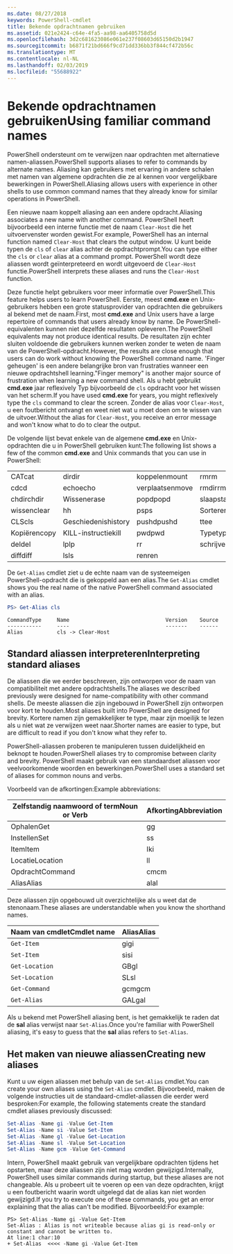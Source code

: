 ```yaml
---
ms.date: 08/27/2018
keywords: PowerShell-cmdlet
title: Bekende opdrachtnamen gebruiken
ms.assetid: 021e2424-c64e-4fa5-aa98-aa6405758d5d
ms.openlocfilehash: 3d2c681623086e061e237f08603d65150d2b1947
ms.sourcegitcommit: b6871f21bd666f9cd71dd336bb3f844cf472b56c
ms.translationtype: MT
ms.contentlocale: nl-NL
ms.lasthandoff: 02/03/2019
ms.locfileid: "55688922"
---
```

# <a name="using-familiar-command-names"></a><span data-ttu-id="a2fc2-103">Bekende opdrachtnamen gebruiken</span><span class="sxs-lookup"><span data-stu-id="a2fc2-103">Using familiar command names</span></span>

<span data-ttu-id="a2fc2-104">PowerShell ondersteunt om te verwijzen naar opdrachten met alternatieve namen-aliassen.</span><span class="sxs-lookup"><span data-stu-id="a2fc2-104">PowerShell supports aliases to refer to commands by alternate names.</span></span> <span data-ttu-id="a2fc2-105">Aliasing kan gebruikers met ervaring in andere schalen met namen van algemene opdrachten die ze al kennen voor vergelijkbare bewerkingen in PowerShell.</span><span class="sxs-lookup"><span data-stu-id="a2fc2-105">Aliasing allows users with experience in other shells to use common command names that they already know for similar operations in PowerShell.</span></span>

<span data-ttu-id="a2fc2-106">Een nieuwe naam koppelt aliasing aan een andere opdracht.</span><span class="sxs-lookup"><span data-stu-id="a2fc2-106">Aliasing associates a new name with another command.</span></span> <span data-ttu-id="a2fc2-107">PowerShell heeft bijvoorbeeld een interne functie met de naam `Clear-Host` die het uitvoervenster worden gewist.</span><span class="sxs-lookup"><span data-stu-id="a2fc2-107">For example, PowerShell has an internal function named `Clear-Host` that clears the output window.</span></span> <span data-ttu-id="a2fc2-108">U kunt beide typen de `cls` of `clear` alias achter de opdrachtprompt.</span><span class="sxs-lookup"><span data-stu-id="a2fc2-108">You can type either the `cls` or `clear` alias at a command prompt.</span></span> <span data-ttu-id="a2fc2-109">PowerShell wordt deze aliassen wordt geïnterpreteerd en wordt uitgevoerd de `Clear-Host` functie.</span><span class="sxs-lookup"><span data-stu-id="a2fc2-109">PowerShell interprets these aliases and runs the `Clear-Host` function.</span></span>

<span data-ttu-id="a2fc2-110">Deze functie helpt gebruikers voor meer informatie over PowerShell.</span><span class="sxs-lookup"><span data-stu-id="a2fc2-110">This feature helps users to learn PowerShell.</span></span> <span data-ttu-id="a2fc2-111">Eerste, meest **cmd.exe** en Unix-gebruikers hebben een grote statusprovider van opdrachten die gebruikers al bekend met de naam.</span><span class="sxs-lookup"><span data-stu-id="a2fc2-111">First, most **cmd.exe** and Unix users have a large repertoire of commands that users already know by name.</span></span> <span data-ttu-id="a2fc2-112">De PowerShell-equivalenten kunnen niet dezelfde resultaten opleveren.</span><span class="sxs-lookup"><span data-stu-id="a2fc2-112">The PowerShell equivalents may not produce identical results.</span></span> <span data-ttu-id="a2fc2-113">De resultaten zijn echter sluiten voldoende die gebruikers kunnen werken zonder te weten de naam van de PowerShell-opdracht.</span><span class="sxs-lookup"><span data-stu-id="a2fc2-113">However, the results are close enough that users can do work without knowing the PowerShell command name.</span></span> <span data-ttu-id="a2fc2-114">'Finger geheugen' is een andere belangrijke bron van frustraties wanneer een nieuwe opdrachtshell learning.</span><span class="sxs-lookup"><span data-stu-id="a2fc2-114">"Finger memory" is another major source of frustration when learning a new command shell.</span></span> <span data-ttu-id="a2fc2-115">Als u hebt gebruikt **cmd.exe** jaar reflexively Typ bijvoorbeeld de `cls` opdracht voor het wissen van het scherm.</span><span class="sxs-lookup"><span data-stu-id="a2fc2-115">If you have used **cmd.exe** for years, you might reflexively type the `cls` command to clear the screen.</span></span> <span data-ttu-id="a2fc2-116">Zonder de alias voor `Clear-Host`, u een foutbericht ontvangt en weet niet wat u moet doen om te wissen van de uitvoer.</span><span class="sxs-lookup"><span data-stu-id="a2fc2-116">Without the alias for `Clear-Host`, you receive an error message and won't know what to do to clear the output.</span></span>

<span data-ttu-id="a2fc2-117">De volgende lijst bevat enkele van de algemene **cmd.exe** en Unix-opdrachten die u in PowerShell gebruiken kunt:</span><span class="sxs-lookup"><span data-stu-id="a2fc2-117">The following list shows a few of the common **cmd.exe** and Unix commands that you can use in PowerShell:</span></span>

|||||
|-|-|-|-|
|<span data-ttu-id="a2fc2-118">CAT</span><span class="sxs-lookup"><span data-stu-id="a2fc2-118">cat</span></span>|<span data-ttu-id="a2fc2-119">dir</span><span class="sxs-lookup"><span data-stu-id="a2fc2-119">dir</span></span>|<span data-ttu-id="a2fc2-120">koppelen</span><span class="sxs-lookup"><span data-stu-id="a2fc2-120">mount</span></span>|<span data-ttu-id="a2fc2-121">rm</span><span class="sxs-lookup"><span data-stu-id="a2fc2-121">rm</span></span>|
|<span data-ttu-id="a2fc2-122">cd</span><span class="sxs-lookup"><span data-stu-id="a2fc2-122">cd</span></span>|<span data-ttu-id="a2fc2-123">echo</span><span class="sxs-lookup"><span data-stu-id="a2fc2-123">echo</span></span>|<span data-ttu-id="a2fc2-124">verplaatsen</span><span class="sxs-lookup"><span data-stu-id="a2fc2-124">move</span></span>|<span data-ttu-id="a2fc2-125">rmdir</span><span class="sxs-lookup"><span data-stu-id="a2fc2-125">rmdir</span></span>|
|<span data-ttu-id="a2fc2-126">chdir</span><span class="sxs-lookup"><span data-stu-id="a2fc2-126">chdir</span></span>|<span data-ttu-id="a2fc2-127">Wissen</span><span class="sxs-lookup"><span data-stu-id="a2fc2-127">erase</span></span>|<span data-ttu-id="a2fc2-128">popd</span><span class="sxs-lookup"><span data-stu-id="a2fc2-128">popd</span></span>|<span data-ttu-id="a2fc2-129">slaapstand</span><span class="sxs-lookup"><span data-stu-id="a2fc2-129">sleep</span></span>|
|<span data-ttu-id="a2fc2-130">wissen</span><span class="sxs-lookup"><span data-stu-id="a2fc2-130">clear</span></span>|<span data-ttu-id="a2fc2-131">h</span><span class="sxs-lookup"><span data-stu-id="a2fc2-131">h</span></span>|<span data-ttu-id="a2fc2-132">ps</span><span class="sxs-lookup"><span data-stu-id="a2fc2-132">ps</span></span>|<span data-ttu-id="a2fc2-133">Sorteren</span><span class="sxs-lookup"><span data-stu-id="a2fc2-133">sort</span></span>|
|<span data-ttu-id="a2fc2-134">CLS</span><span class="sxs-lookup"><span data-stu-id="a2fc2-134">cls</span></span>|<span data-ttu-id="a2fc2-135">Geschiedenis</span><span class="sxs-lookup"><span data-stu-id="a2fc2-135">history</span></span>|<span data-ttu-id="a2fc2-136">pushd</span><span class="sxs-lookup"><span data-stu-id="a2fc2-136">pushd</span></span>|<span data-ttu-id="a2fc2-137">t</span><span class="sxs-lookup"><span data-stu-id="a2fc2-137">tee</span></span>|
|<span data-ttu-id="a2fc2-138">Kopiëren</span><span class="sxs-lookup"><span data-stu-id="a2fc2-138">copy</span></span>|<span data-ttu-id="a2fc2-139">KILL-instructie</span><span class="sxs-lookup"><span data-stu-id="a2fc2-139">kill</span></span>|<span data-ttu-id="a2fc2-140">pwd</span><span class="sxs-lookup"><span data-stu-id="a2fc2-140">pwd</span></span>|<span data-ttu-id="a2fc2-141">Type</span><span class="sxs-lookup"><span data-stu-id="a2fc2-141">type</span></span>|
|<span data-ttu-id="a2fc2-142">del</span><span class="sxs-lookup"><span data-stu-id="a2fc2-142">del</span></span>|<span data-ttu-id="a2fc2-143">lp</span><span class="sxs-lookup"><span data-stu-id="a2fc2-143">lp</span></span>|<span data-ttu-id="a2fc2-144">r</span><span class="sxs-lookup"><span data-stu-id="a2fc2-144">r</span></span>|<span data-ttu-id="a2fc2-145">schrijven</span><span class="sxs-lookup"><span data-stu-id="a2fc2-145">write</span></span>|
|<span data-ttu-id="a2fc2-146">diff</span><span class="sxs-lookup"><span data-stu-id="a2fc2-146">diff</span></span>|<span data-ttu-id="a2fc2-147">ls</span><span class="sxs-lookup"><span data-stu-id="a2fc2-147">ls</span></span>|<span data-ttu-id="a2fc2-148">ren</span><span class="sxs-lookup"><span data-stu-id="a2fc2-148">ren</span></span>||

<span data-ttu-id="a2fc2-149">De `Get-Alias` cmdlet ziet u de echte naam van de systeemeigen PowerShell-opdracht die is gekoppeld aan een alias.</span><span class="sxs-lookup"><span data-stu-id="a2fc2-149">The `Get-Alias` cmdlet shows you the real name of the native PowerShell command associated with an alias.</span></span>

```powershell
PS> Get-Alias cls
```

```Output
CommandType     Name                               Version    Source
-----------     ----                               -------    ------
Alias           cls -> Clear-Host
```

## <a name="interpreting-standard-aliases"></a><span data-ttu-id="a2fc2-150">Standard aliassen interpreteren</span><span class="sxs-lookup"><span data-stu-id="a2fc2-150">Interpreting standard aliases</span></span>

<span data-ttu-id="a2fc2-151">De aliassen die we eerder beschreven, zijn ontworpen voor de naam van compatibiliteit met andere opdrachtshells.</span><span class="sxs-lookup"><span data-stu-id="a2fc2-151">The aliases we described previously were designed for name-compatibility with other command shells.</span></span>
<span data-ttu-id="a2fc2-152">De meeste aliassen die zijn ingebouwd in PowerShell zijn ontworpen voor kort te houden.</span><span class="sxs-lookup"><span data-stu-id="a2fc2-152">Most aliases built into PowerShell are designed for brevity.</span></span> <span data-ttu-id="a2fc2-153">Kortere namen zijn gemakkelijker te type, maar zijn moeilijk te lezen als u niet wat ze verwijzen weet naar.</span><span class="sxs-lookup"><span data-stu-id="a2fc2-153">Shorter names are easier to type, but are difficult to read if you don't know what they refer to.</span></span>

<span data-ttu-id="a2fc2-154">PowerShell-aliassen proberen te manipuleren tussen duidelijkheid en beknopt te houden.</span><span class="sxs-lookup"><span data-stu-id="a2fc2-154">PowerShell aliases try to compromise between clarity and brevity.</span></span> <span data-ttu-id="a2fc2-155">PowerShell maakt gebruik van een standaardset aliassen voor veelvoorkomende woorden en bewerkingen.</span><span class="sxs-lookup"><span data-stu-id="a2fc2-155">PowerShell uses a standard set of aliases for common nouns and verbs.</span></span>

<span data-ttu-id="a2fc2-156">Voorbeeld van de afkortingen:</span><span class="sxs-lookup"><span data-stu-id="a2fc2-156">Example abbreviations:</span></span>

| <span data-ttu-id="a2fc2-157">Zelfstandig naamwoord of term</span><span class="sxs-lookup"><span data-stu-id="a2fc2-157">Noun or Verb</span></span> | <span data-ttu-id="a2fc2-158">Afkorting</span><span class="sxs-lookup"><span data-stu-id="a2fc2-158">Abbreviation</span></span> |
|--------------|--------------|
| <span data-ttu-id="a2fc2-159">Ophalen</span><span class="sxs-lookup"><span data-stu-id="a2fc2-159">Get</span></span>          | <span data-ttu-id="a2fc2-160">g</span><span class="sxs-lookup"><span data-stu-id="a2fc2-160">g</span></span>            |
| <span data-ttu-id="a2fc2-161">Instellen</span><span class="sxs-lookup"><span data-stu-id="a2fc2-161">Set</span></span>          | <span data-ttu-id="a2fc2-162">s</span><span class="sxs-lookup"><span data-stu-id="a2fc2-162">s</span></span>            |
| <span data-ttu-id="a2fc2-163">Item</span><span class="sxs-lookup"><span data-stu-id="a2fc2-163">Item</span></span>         | <span data-ttu-id="a2fc2-164">Ik</span><span class="sxs-lookup"><span data-stu-id="a2fc2-164">i</span></span>            |
| <span data-ttu-id="a2fc2-165">Locatie</span><span class="sxs-lookup"><span data-stu-id="a2fc2-165">Location</span></span>     | <span data-ttu-id="a2fc2-166">l</span><span class="sxs-lookup"><span data-stu-id="a2fc2-166">l</span></span>            |
| <span data-ttu-id="a2fc2-167">Opdracht</span><span class="sxs-lookup"><span data-stu-id="a2fc2-167">Command</span></span>      | <span data-ttu-id="a2fc2-168">cm</span><span class="sxs-lookup"><span data-stu-id="a2fc2-168">cm</span></span>           |
| <span data-ttu-id="a2fc2-169">Alias</span><span class="sxs-lookup"><span data-stu-id="a2fc2-169">Alias</span></span>        | <span data-ttu-id="a2fc2-170">al</span><span class="sxs-lookup"><span data-stu-id="a2fc2-170">al</span></span>           |

<span data-ttu-id="a2fc2-171">Deze aliassen zijn opgebouwd uit overzichtelijke als u weet dat de stenonaam.</span><span class="sxs-lookup"><span data-stu-id="a2fc2-171">These aliases are understandable when you know the shorthand names.</span></span>

| <span data-ttu-id="a2fc2-172">Naam van cmdlet</span><span class="sxs-lookup"><span data-stu-id="a2fc2-172">Cmdlet name</span></span>    | <span data-ttu-id="a2fc2-173">Alias</span><span class="sxs-lookup"><span data-stu-id="a2fc2-173">Alias</span></span> |
|----------------|-------|
| `Get-Item `    | <span data-ttu-id="a2fc2-174">gi</span><span class="sxs-lookup"><span data-stu-id="a2fc2-174">gi</span></span>    |
| `Set-Item`     | <span data-ttu-id="a2fc2-175">si</span><span class="sxs-lookup"><span data-stu-id="a2fc2-175">si</span></span>    |
| `Get-Location` | <span data-ttu-id="a2fc2-176">GB</span><span class="sxs-lookup"><span data-stu-id="a2fc2-176">gl</span></span>    |
| `Set-Location` | <span data-ttu-id="a2fc2-177">SL</span><span class="sxs-lookup"><span data-stu-id="a2fc2-177">sl</span></span>    |
| `Get-Command`  | <span data-ttu-id="a2fc2-178">gcm</span><span class="sxs-lookup"><span data-stu-id="a2fc2-178">gcm</span></span>   |
| `Get-Alias`    | <span data-ttu-id="a2fc2-179">GAL</span><span class="sxs-lookup"><span data-stu-id="a2fc2-179">gal</span></span>   |

<span data-ttu-id="a2fc2-180">Als u bekend met PowerShell aliasing bent, is het gemakkelijk te raden dat de **sal** alias verwijst naar `Set-Alias`.</span><span class="sxs-lookup"><span data-stu-id="a2fc2-180">Once you're familiar with PowerShell aliasing, it's easy to guess that the **sal** alias refers to `Set-Alias`.</span></span>

## <a name="creating-new-aliases"></a><span data-ttu-id="a2fc2-181">Het maken van nieuwe aliassen</span><span class="sxs-lookup"><span data-stu-id="a2fc2-181">Creating new aliases</span></span>

<span data-ttu-id="a2fc2-182">Kunt u uw eigen aliassen met behulp van de `Set-Alias` cmdlet.</span><span class="sxs-lookup"><span data-stu-id="a2fc2-182">You can create your own aliases using the `Set-Alias` cmdlet.</span></span> <span data-ttu-id="a2fc2-183">Bijvoorbeeld, maken de volgende instructies uit de standaard-cmdlet-aliassen die eerder werd besproken:</span><span class="sxs-lookup"><span data-stu-id="a2fc2-183">For example, the following statements create the standard cmdlet aliases previously discussed:</span></span>

```powershell
Set-Alias -Name gi -Value Get-Item
Set-Alias -Name si -Value Set-Item
Set-Alias -Name gl -Value Get-Location
Set-Alias -Name sl -Value Set-Location
Set-Alias -Name gcm -Value Get-Command
```

<span data-ttu-id="a2fc2-184">Intern, PowerShell maakt gebruik van vergelijkbare opdrachten tijdens het opstarten, maar deze aliassen zijn niet mag worden gewijzigd.</span><span class="sxs-lookup"><span data-stu-id="a2fc2-184">Internally, PowerShell uses similar commands during startup, but these aliases are not changeable.</span></span>
<span data-ttu-id="a2fc2-185">Als u probeert uit te voeren op een van deze opdrachten, krijgt u een foutbericht waarin wordt uitgelegd dat de alias kan niet worden gewijzigd.</span><span class="sxs-lookup"><span data-stu-id="a2fc2-185">If you try to execute one of these commands, you get an error explaining that the alias can't be modified.</span></span> <span data-ttu-id="a2fc2-186">Bijvoorbeeld:</span><span class="sxs-lookup"><span data-stu-id="a2fc2-186">For example:</span></span>

```
PS> Set-Alias -Name gi -Value Get-Item
Set-Alias : Alias is not writeable because alias gi is read-only or constant and cannot be written to.
At line:1 char:10
+ Set-Alias  <<<< -Name gi -Value Get-Item
```
